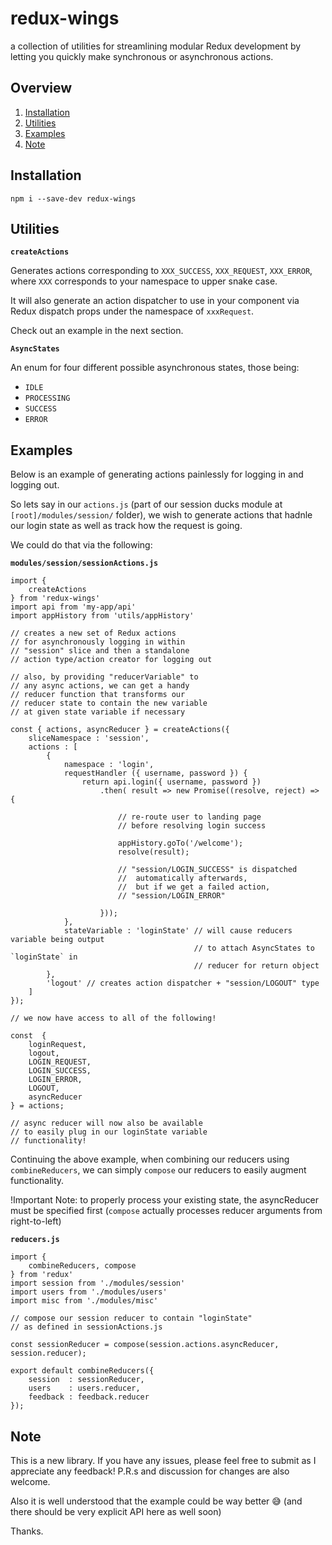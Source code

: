 # redux-wings

a collection of utilities for streamlining modular Redux development by letting you quickly make synchronous or asynchronous actions.


## Overview

1. [Installation](#installation)
2. [Utilities](#utils)
3. [Examples](#examples)
4. [Note](#important-note)


## Installation

```
npm i --save-dev redux-wings
```

## Utilities

**`createActions`** 

Generates actions corresponding to `XXX_SUCCESS`, `XXX_REQUEST`, `XXX_ERROR`, where `XXX` corresponds to your namespace to upper snake case. 

It will also generate an action dispatcher to use in your component via Redux dispatch props under the namespace of `xxxRequest`. 

Check out an example in the next section.


**`AsyncStates`**

An enum for four different possible asynchronous states, those being:
- `IDLE`
- `PROCESSING` 
- `SUCCESS` 
- `ERROR`

## Examples

Below is an example of generating actions painlessly for
logging in and logging out.

So lets say in our `actions.js` (part of our session ducks module at `[root]/modules/session/` folder),
we wish to generate actions that hadnle our login state as well as track how the request is going. 

We could do that via the following:


**`modules/session/sessionActions.js`**
```
import { 
    createActions 
} from 'redux-wings'
import api from 'my-app/api'
import appHistory from 'utils/appHistory'

// creates a new set of Redux actions
// for asynchronously logging in within
// "session" slice and then a standalone 
// action type/action creator for logging out

// also, by providing "reducerVariable" to
// any async actions, we can get a handy
// reducer function that transforms our
// reducer state to contain the new variable
// at given state variable if necessary

const { actions, asyncReducer } = createActions({
    sliceNamespace : 'session',
    actions : [
        {
            namespace : 'login',
            requestHandler ({ username, password }) {
                return api.login({ username, password })
                    .then( result => new Promise((resolve, reject) => {
                        
                        // re-route user to landing page
                        // before resolving login success

                        appHistory.goTo('/welcome');
                        resolve(result);

                        // "session/LOGIN_SUCCESS" is dispatched
                        //  automatically afterwards,
                        //  but if we get a failed action,
                        // "session/LOGIN_ERROR"

                    }));
            },
            stateVariable : 'loginState' // will cause reducers variable being output
                                         // to attach AsyncStates to `loginState` in
                                         // reducer for return object
        }, 
        'logout' // creates action dispatcher + "session/LOGOUT" type
    ]
});

// we now have access to all of the following! 

const  {
    loginRequest,
    logout, 
    LOGIN_REQUEST,
    LOGIN_SUCCESS,
    LOGIN_ERROR,
    LOGOUT,
    asyncReducer 
} = actions; 

// async reducer will now also be available 
// to easily plug in our loginState variable
// functionality!
```

Continuing the above example, when combining our reducers using `combineReducers`, we can simply `compose` our reducers to easily augment functionality.

!Important Note: to properly process your existing state, the asyncReducer must be specified first
(`compose` actually processes reducer arguments from right-to-left)

**`reducers.js`**
```
import { 
    combineReducers, compose 
} from 'redux'
import session from './modules/session'
import users from './modules/users'
import misc from './modules/misc'

// compose our session reducer to contain "loginState"
// as defined in sessionActions.js

const sessionReducer = compose(session.actions.asyncReducer, session.reducer);

export default combineReducers({
    session  : sessionReducer,
    users    : users.reducer,
    feedback : feedback.reducer
});
```


## Note

This is a new library. If you have any issues, please feel free to submit as I appreciate any feedback! P.R.s and discussion for changes are also welcome.

Also it is well understood that the example could be way better 😅 (and there should be very explicit API here as well soon)

Thanks.